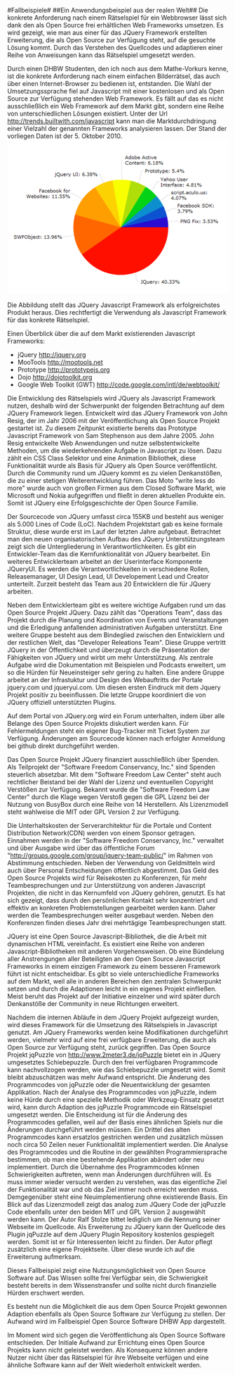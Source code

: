 #Fallbeispiele#
##Ein Anwendungsbeispiel aus der realen Welt##
Die konkrete Anforderung nach einem R&auml;tselspiel f&uuml;r ein Webbrowser l&auml;sst sich dank den als Open Source frei erh&auml;ltlichen Web Frameworks umsetzen. Es wird gezeigt, wie man aus einer f&uuml;r das JQuery Framework erstellten Erweiterung, die als Open Source zur Verf&uuml;gung steht, auf die gesuchte L&ouml;sung kommt. Durch das Verstehen des Quellcodes und adaptieren einer Reihe von Anweisungen kann das R&auml;tselspiel umgesetzt werden.

Durch einen DHBW Studenten, den ich noch aus dem Mathe-Vorkurs kenne, ist die konkrete Anforderung nach einem einfachen Bilderr&auml;tsel, das auch &uuml;ber einen Internet-Browser zu bedienen ist, entstanden. Die Wahl der Umsetzungssprache fiel auf Javascript mit einer kostenlosen und als Open Source zur Verf&uuml;gung stehenden Web Framework. Es f&auml;llt auf das es nicht ausschlie&szlig;lich ein Web Framework auf dem Markt gibt, sondern eine Reihe von unterschiedlichen L&ouml;sungen existiert. Unter der Url http://trends.builtwith.com/javascript kann man die Marktdurchdringung einer Vielzahl der genannten Frameworks analysieren lassen. Der Stand der vorliegen Daten ist der 5. Oktober 2010. 
![Marktanteil Javascript Web Frameworks](http://github.com/a08001/Seminar-Open-Source-Software/raw/master/Fallbeispiele/figure001.png)

Die Abbildung stellt das JQuery Javascript Framework als erfolgreichstes Produkt heraus. Dies rechtfertigt die Verwendung als Javascript Framework f&uuml;r das konkrete R&auml;tselspiel.

Einen &Uuml;berblick &uuml;ber die auf dem Markt existierenden Javascript Frameworks:

* jQuery http://jquery.org
* MooTools http://mootools.net
* Prototype http://prototypejs.org
* Dojo http://dojotoolkit.org
* Google Web Toolkit (GWT) http://code.google.com/intl/de/webtoolkit/

Die Entwicklung des R&auml;tselspiels wird JQuery als Javascript Framework nutzen, deshalb wird der Schwerpunkt der folgenden Betrachtung auf dem JQuery Framework liegen. Entwickelt wird das JQuery Framework von John Resig, der im Jahr 2006 mit der Ver&ouml;ffentlichung als Open Source Projekt gestartet ist. Zu diesem Zeitpunkt existierte bereits das Prototype Javascript Framework von Sam Stephenson aus dem Jahre 2005. John Resig entwickelte Web Anwendungen und nutze selbstentwickelte Methoden, um die wiederkehrenden Aufgabe in Javascript zu l&ouml;sen. Dazu z&auml;hlt ein CSS Class Selektor und eine Animation Bibliothek, diese Funktionalit&auml;t wurde als Basis f&uuml;r JQuery als Open Source ver&ouml;ffentlicht. Durch die Community rund um JQuery kommt es zu vielen Denkanst&ouml;&szlig;en, die zu einer stetigen Weiterentwicklung f&uuml;hren. Das Moto &quot;write less do more&quot; wurde auch von gro&szlig;en Firmen aus dem Closed Software Markt, wie Microsoft und Nokia aufgegriffen und flie&szlig;t in deren aktuellen Produkte ein. Somit ist JQuery eine Erfolgsgeschichte der Open Source Familie.

Der Sourcecode von JQuery umfasst circa 155KB und besteht aus weniger als 5.000 Lines of Code (LoC). Nachdem Projektstart gab es keine formale Struktur, diese wurde erst im Lauf der letzten Jahre aufgebaut. Betrachtet man den neuen organisatorischen Aufbau des JQuery Unterst&uuml;tzungsteam zeigt sich die Untergliederung in Verantwortlichkeiten. Es gibt ein Entwickler-Team das die Kernfunktionalit&auml;t von JQuery bearbeitet. Ein weiteres Entwicklerteam arbeitet an der Userinterface Komponente JQueryUI. Es werden die Verantwortlichkeiten in verschiedene Rollen, Releasemanager, UI Design Lead, UI Developement Lead und Creator unterteilt. Zurzeit besteht das Team aus 20 Entwicklern die f&uuml;r JQuery arbeiten.

Neben dem Entwicklerteam gibt es weitere wichtige Aufgaben rund um das Open Source Projekt JQuery. Dazu z&auml;hlt das &quot;Operations Team&quot;, dass das Projekt durch die Planung und Koordination von Events und Veranstaltungen und die Erledigung anfallenden administrativen Aufgaben unterst&uuml;tzt. Eine weitere Gruppe besteht aus dem Bindeglied zwischen den Entwicklern und der restlichen Welt, das &quot;Developer Releations Team&quot;. Diese Gruppe vertritt JQuery in der &Ouml;ffentlichkeit und &uuml;berzeugt durch die Pr&auml;sentation der F&auml;higkeiten von JQuery und wirbt um mehr Unterst&uuml;tzung. Als zentrale Aufgabe wird die Dokumentation mit Beispielen und Podcasts erweitert, um so die H&uuml;rden f&uuml;r Neueinsteiger sehr gering zu halten. Eine andere Gruppe arbeitet an der Infrastuktur und Design des Webauftritts der Portale jquery.com und jqueryui.com. Um diesen ersten Eindruck mit dem Jquery Projekt positiv zu beeinflussen. Die letzte Gruppe koordiniert die von JQuery offiziell unterst&uuml;tzten Plugins.

Auf dem Portal von JQuery.org wird ein Forum unterhalten, indem &uuml;ber alle Belange des Open Source Projekts diskutiert werden kann. F&uuml;r Fehlermeldungen steht ein eigener Bug-Tracker mit Ticket System zur Verf&uuml;gung. &Auml;nderungen am Sourcecode k&ouml;nnen nach erfolgter Anmeldung bei github direkt durchgef&uuml;hrt werden.

Das Open Source Projekt JQuery finanziert ausschlie&szlig;lich &uuml;ber Spenden. Als Teilprojekt der &quot;Software Freedom Conservancy, Inc.&quot; sind Spenden steuerlich absetzbar. Mit dem &quot;Software Freedom Law Center&quot; steht auch rechtlicher Beistand bei der Wahl der Lizenz und eventuellen Copyright Verst&ouml;&szlig;en zur Verf&uuml;gung. Bekannt wurde die &quot;Software Freedom Law Center&quot; durch die Klage wegen Versto&szlig; gegen die GPL Lizenz bei der Nutzung von BusyBox durch eine Reihe von 14 Herstellern. Als Lizenzmodell steht wahlweise die MIT oder GPL Version 2 zur Verf&uuml;gung.

Die Unterhaltskosten der Serverarchitektur f&uuml;r die Portale und Content Distribution Network(CDN) werden von einem Sponsor getragen. Einnahmen werden in der &quot;Software Freedom Conservancy, Inc.&quot; verwaltet und &uuml;ber Ausgabe wird &uuml;ber das &ouml;ffentliche Forum &quot;http://groups.google.com/group/jquery-team-public/&quot; im Rahmen von Abstimmung entschieden. Neben der Verwendung von Geldmitteln wird auch &uuml;ber Personal Entscheidungen &ouml;ffentlich abgestimmt. Das Geld des Open Source Projekts wird f&uuml;r Reisekosten zu Konferenzen, f&uuml;r mehr Teambesprechungen und zur Unterst&uuml;tzung von anderen Javascript Projekten, die nicht in das Kernumfeld von JQuery geh&ouml;ren, genutzt. Es hat sich gezeigt, dass durch den pers&ouml;nlichen Kontakt sehr konzentriert und effektiv an konkreten Problemstellungen gearbeitet werden kann. Daher werden die Teambesprechungen weiter ausgebaut werden. Neben den Konferenzen finden dieses Jahr drei mehrt&auml;gige Teambesprechungen statt.

JQuery ist eine Open Source Javascript-Bibliothek, die die Arbeit mit dynamischen HTML vereinfacht. Es existiert eine Reihe von anderen Javascript-Bibliotheken mit anderen Vorgehensweisen. Ob eine B&uuml;ndelung aller Anstrengungen aller Beteiligten an den Open Source Javascript Frameworks in einem einzigen Framework zu einem besseren Framework f&uuml;hrt ist nicht entscheidbar. Es gibt so viele unterschiedliche Frameworks auf dem Markt, weil alle in anderen Bereichen den zentralen Schwerpunkt setzen und durch die Adaptionen leicht in ein eigenes Projekt einflie&szlig;en. Meist beruht das Projekt auf der Initiative einzelner und wird sp&auml;ter durch Denkanst&ouml;&szlig;e der Community in neue Richtungen erweitert.

Nachdem die internen Abl&auml;ufe in dem JQuery Projekt aufgezeigt wurden, wird dieses Framework f&uuml;r die Umsetzung des R&auml;tselspiels in Javascript genutzt. Am JQuery Frameworks werden keine Modifikationen durchgef&uuml;hrt werden, vielmehr wird auf eine frei verf&uuml;gbare Erweiterung, die auch als Open Source zur Verf&uuml;gung steht, zur&uuml;ck gegriffen. Das Open Source Projekt jqPuzzle von http://www.2meter3.de/jqPuzzle bietet ein in JQuery umgesetztes Schiebepuzzle. Durch den frei verf&uuml;gbaren Programmcode kann nachvollzogen werden, wie das Schiebepuzzle umgesetzt wird. Somit bleibt abzusch&auml;tzen was mehr Aufwand entspricht. Die &Auml;nderung des Programmcodes von jqPuzzle oder die Neuentwicklung der gesamten Applikation. Nach der Analyse des Programmcodes von jqPuzzle, indem keine H&uuml;rde durch eine spezielle Methodik oder Werkzeug-Einsatz gesetzt wird, kann durch Adaption des jqPuzzle Programmcode ein R&auml;tselspiel umgesetzt werden. Die Entscheidung ist f&uuml;r die &Auml;nderung des Programmcodes gefallen, weil auf der Basis eines &auml;hnlichen Spiels nur die &Auml;nderungen durchgef&uuml;hrt werden m&uuml;ssen. Ein Drittel des alten Programmcodes kann ersatzlos gestrichen werden und zus&auml;tzlich m&uuml;ssen noch circa 50 Zeilen neuer Funktionalit&auml;t implementiert werden. Die Analyse des Programmcodes und die Routine in der gew&auml;hlten Programmiersprache bestimmen, ob man eine bestehende Applikation ab&auml;ndert oder neu implementiert. Durch die &Uuml;bernahme des Programmcodes k&ouml;nnen Schwierigkeiten auftreten, wenn man &Auml;nderungen durchf&uuml;hren will. Es muss immer wieder versucht werden zu verstehen, was das eigentliche Ziel der Funktionalit&auml;t war und ob das Ziel immer noch erreicht werden muss. Demgegen&uuml;ber steht eine Neuimplementierung ohne existierende Basis. Ein Blick auf das Lizenzmodell zeigt das analog zum JQuery Code der jqPuzzle Code ebenfalls unter den beiden MIT und GPL Version 2 ausgew&auml;hlt werden kann. Der Autor Ralf Stolze bittet lediglich um die Nennung seiner Webseite im Quellcode. Als Erweiterung zu JQuery kann der Quellcode des Plugin jqPuzzle auf dem JQuery Plugin Repository kostenlos gespiegelt werden. Somit ist er f&uuml;r Interessenten leicht zu finden. Der Autor pflegt zus&auml;tzlich eine eigene Projektseite. &Uuml;ber diese wurde ich auf die Erweiterung aufmerksam.

Dieses Fallbeispiel zeigt eine Nutzungsm&ouml;glichkeit von Open Source Software auf. Das Wissen sollte frei Verf&uuml;gbar sein, die Schwierigkeit besteht bereits in dem Wissenstransfer und sollte nicht durch finanzielle H&uuml;rden erschwert werden.

Es besteht nun die M&ouml;glichkeit die aus dem Open Source Projekt gewonnen Adaption ebenfalls als Open Source Software zur Verf&uuml;gung zu stellen. Der Aufwand wird im Fallbeispiel Open Source Software DHBW App dargestellt.

Im Moment wird sich gegen die Ver&ouml;ffentlichung als Open Source Software entschieden. Der Initiale Aufwand zur Errichtung eines Open Source Projekts kann nicht geleistet werden. Als Konsequenz k&ouml;nnen andere Nutzer nicht &uuml;ber das R&auml;tselspiel f&uuml;r ihre Webseite verf&uuml;gen und  eine &auml;hnliche Software kann auf der Welt wiederholt entwickelt werden.

